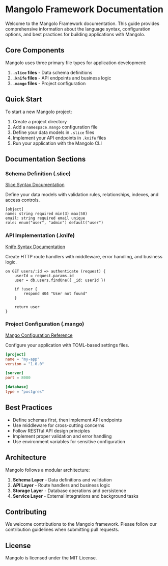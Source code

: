# Mangolo Framework Documentation

Welcome to the Mangolo Framework documentation. This guide provides comprehensive information about the language syntax, configuration options, and best practices for building applications with Mangolo.

## Core Components

Mangolo uses three primary file types for application development:

1. **`.slice` files** - Data schema definitions
2. **`.knife` files** - API endpoints and business logic
3. **`.mango` files** - Project configuration

## Quick Start

To start a new Mangolo project:

1. Create a project directory
2. Add a `namespace.mango` configuration file
3. Define your data models in `.slice` files
4. Implement your API endpoints in `.knife` files
5. Run your application with the Mangolo CLI

## Documentation Sections

### Schema Definition (.slice)

[Slice Syntax Documentation](slice_syntax.md)

Define your data models with validation rules, relationships, indexes, and access controls.

```
[object]
name: string required min(3) max(50)
email: string required email unique
role: enum("user", "admin") default("user")
```

### API Implementation (.knife)

[Knife Syntax Documentation](knife_syntax.md)

Create HTTP route handlers with middleware, error handling, and business logic.

```
on GET users/:id => authenticate (request) {
    userId = request.params.id
    user = db.users.findOne({ _id: userId })
    
    if !user {
        respond 404 "User not found"
    }
    
    return user
}
```

### Project Configuration (.mango)

[Mango Configuration Reference](mango_configuration.md)

Configure your application with TOML-based settings files.

```toml
[project]
name = "my-app"
version = "1.0.0"

[server]
port = 8080

[database]
type = "postgres"
```

## Best Practices

- Define schemas first, then implement API endpoints
- Use middleware for cross-cutting concerns
- Follow RESTful API design principles
- Implement proper validation and error handling
- Use environment variables for sensitive configuration

## Architecture

Mangolo follows a modular architecture:

1. **Schema Layer** - Data definitions and validation
2. **API Layer** - Route handlers and business logic
3. **Storage Layer** - Database operations and persistence
4. **Service Layer** - External integrations and background tasks

## Contributing

We welcome contributions to the Mangolo framework. Please follow our contribution guidelines when submitting pull requests.

## License

Mangolo is licensed under the MIT License.